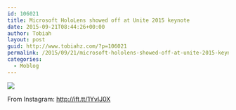 ```yaml
---
id: 106021
title: Microsoft HoloLens showed off at Unite 2015 keynote
date: 2015-09-21T08:44:26+00:00
author: Tobiah
layout: post
guid: http://www.tobiahz.com/?p=106021
permalink: /2015/09/21/microsoft-hololens-showed-off-at-unite-2015-keynote/
categories:
  - Moblog
---
```

<div>
  <img src='https://i1.wp.com/scontent.cdninstagram.com/hphotos-xfa1/t51.2885-15/e15/11821922_1713126725581843_1269629588_n.jpg?w=660&#038;ssl=1' data-recalc-dims="1" /></p> 
  
  <div>
    From Instagram: <a href="http://ift.tt/1YvlJ0X">http://ift.tt/1YvlJ0X</a>
  </div>
</div>